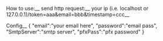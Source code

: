 How to use:__
send http request:__
your ip (i.e. localhost or 127.0.0.1)/token=aaa&email=bbb&timestamp=ccc__

Config__
{
    "email":"your email here",
    "password":"email pass",
    "SmtpServer":"smtp server",
    "pfxPass":"pfx password"
}